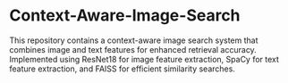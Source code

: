 # Context-Aware-Image-Search
This repository contains a context-aware image search system that combines image and text features for enhanced retrieval accuracy. Implemented using ResNet18 for image feature extraction, SpaCy for text feature extraction, and FAISS for efficient similarity searches.
